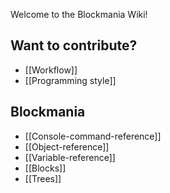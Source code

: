 Welcome to the Blockmania Wiki!

## Want to contribute? ##
 * [[Workflow]]
 * [[Programming style]]

## Blockmania ##
 * [[Console-command-reference]]
 * [[Object-reference]]
 * [[Variable-reference]]
 * [[Blocks]]
 * [[Trees]]